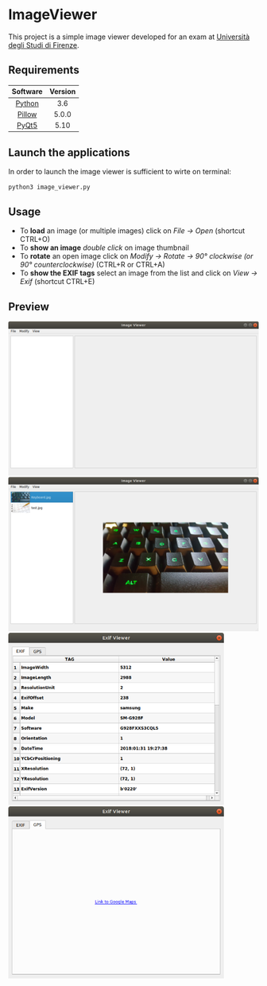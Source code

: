 # ImageViewer
This project is a simple image viewer developed for an exam at [Università degli Studi di Firenze](https://www.ingegneria.unifi.it/index.php).

## Requirements
| Software  | Version | 
|:--------------------------------------------------------------:|:-------:|
| [Python](https://www.python.org)                               | 3.6     |
| [Pillow](http://pillow.readthedocs.io/en/latest/index.html)    | 5.0.0   |
| [PyQt5](https://pypi.python.org/pypi/PyQt5)                    | 5.10    |

## Launch the applications
In order to launch the image viewer is sufficient to wirte on terminal:
```
python3 image_viewer.py
```

## Usage
* To **load** an image (or multiple images) click on *File -> Open* (shortcut CTRL+O)
* To **show an image** *double click* on image thumbnail
* To **rotate** an open image click on *Modify -> Rotate -> 90° clockwise (or 90° counterclockwise)* (CTRL+R or CTRL+A)
* To **show the EXIF tags** select an image from the list and click on *View -> Exif* (shortcut CTRL+E)

## Preview
![alt text](images_readme/MainView.png "Main View")
![alt text](images_readme/SomeImages.png "Main View with some Images")
<img src="images_readme/EXIF.png" alt="EXIF tag view" width="434">
<img src="images_readme/GPS.png" alt="GPS tag view" width="434">
